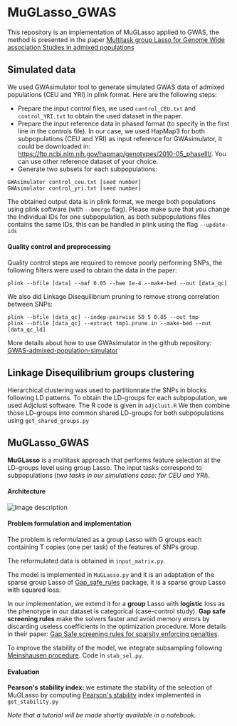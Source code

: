 # MuGLasso_GWAS
This repository is an implementation of MuGLasso applied to GWAS, the method is presented in the paper [Multitask group Lasso for Genome Wide association Studies in admixed populations](https://www.biorxiv.org/content/10.1101/2021.08.02.454499v1.full.pdf)
## Simulated data 
We used GWAsimulator tool to generate simulated GWAS data of admixed populations (CEU and YRI) in plink format.
Here are the following steps: 
- Prepare the input control files, we used ```control_CEU.txt``` and ```control_YRI.txt``` to obtain the used dataset in the paper.
- Prepare the input reference data in phased format (to specify in the first line in the controls file). In our case, we used HapMap3 for both subpopulations (CEU and YRI) as input reference for GWAsimulator, it could be downloaded in: https://ftp.ncbi.nlm.nih.gov/hapmap/genotypes/2010-05_phaseIII/.
You can use other reference dataset of your choice.
- Generate two subsets for each subpopulations: 
```
GWAsimulator control_ceu.txt [seed number]
GWAsimulator control_yri.txt [seed number]
```
The obtained output data is in plink format, we merge both populations using plink software (with ```--bmerge``` flag). Please make sure that you change the Individual IDs for one subpopulation, as both subpopulations files contains the same IDs, this can be handled in plink using the flag ```--update-ids``` 
#### Quality control and preprocessing 

Quality control steps are required to remove poorly performing SNPs, the following filters were used to obtain the data in the paper: 
```
plink --bfile [data] --maf 0.05 --hwe 1e-4 --make-bed --out [data_qc]
```

We also did Linkage Disequilibrium pruning to remove strong correlation between SNPs: 
```
plink --bfile [data_qc] --indep-pairwise 50 5 0.85 --out tmp
plink --bfile [data_qc] --extract tmp1.prune.in --make-bed --out [data_qc_ld]
```

More details about how to use GWAsimulator in the github repository: [GWAS-admixed-population-simulator](https://github.com/asmanouira/GWAS-admixed-population-simulator)

## Linkage Disequilibrium groups clustering 

Hierarchical clustering was used to partitionnate the SNPs in blocks following LD patterns. 
To obtain the LD-groups for each subpopulation, we used Adjclust software. 
The R code is given in ```adjclust.R``` 
We then combine those LD-groups into common shared LD-groups for both subpopulations using ```get_shared_groups.py```

## MuGLasso_GWAS

**MuGLasso** is a multitask approach that performs feature selection at the LD-groups level using group Lasso. The input tasks correspond to subpopulations (*two tasks in our simulations case: for CEU and YRI*).

#### Architecture 
![Image description](/images/MuGLasso.png)

#### Problem formulation and implementation
The problem is reformulated as a group Lasso with G groups each containing T copies (one per task) of the features of SNPs group.

The reformulated data is obtained in ```input_matrix.py```.

The model is implemented in ```MuGLasso.py``` and it is an adaptation of the sparse group Lasso of [Gap_safe_rules](https://github.com/EugeneNdiaye/Gap_Safe_Rules) package, it is a sparse group Lasso with squared loss. 

In our implementation, we extend it for a **group** Lasso with **logistic** loss as the phenotype in our dataset is categorical (case-control study). 
**Gap safe screening rules** make the solvers faster and avoid memory errors by discarding useless coefficients in the optimization procedure. More details in their paper: [Gap Safe screening rules for sparsity enforcing penalties](https://arxiv.org/abs/1611.05780).

To improve the stability of the model, we integrate subsampling following [Meinshausen procedure](https://rss.onlinelibrary.wiley.com/doi/full/10.1111/j.1467-9868.2010.00740.x). Code in ```stab_sel.py```.
#### Evaluation

**Pearson's stability index:** we estimate the stability of the selection of MuGLasso by computing [Pearson's stability](http://www.cs.man.ac.uk/~nogueirs/files/ecml2016.pdf) index implemented in ```get_stability.py  ```



*Note that a tutorial will be made shortly available in a notebook.*

